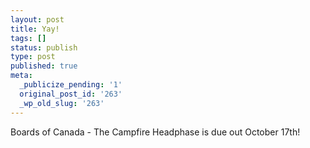 ```yaml
---
layout: post
title: Yay!
tags: []
status: publish
type: post
published: true
meta:
  _publicize_pending: '1'
  original_post_id: '263'
  _wp_old_slug: '263'
---
```

Boards of Canada - The Campfire Headphase is due out October 17th!
